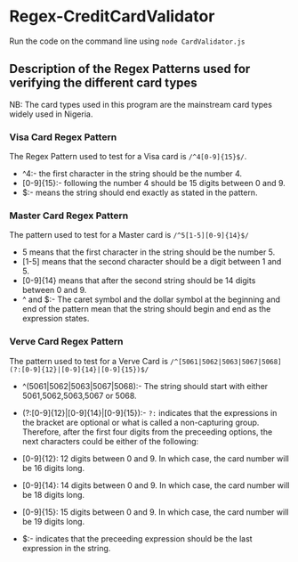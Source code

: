 # Regex-CreditCardValidator

Run the code on the command line using `node CardValidator.js`

## Description of the Regex Patterns used for verifying the different card types

NB: The card types used in this program are the mainstream card types widely used in Nigeria.

### Visa Card Regex Pattern

The Regex Pattern used to test for a Visa card is `/^4[0-9]{15}$/`.

- ^4:- the first character in the string should be the number 4.
- [0-9]{15}:- following the number 4 should be 15 digits between 0 and 9.
- $:- means the string should end exactly as stated in the pattern.

### Master Card Regex Pattern

The pattern used to test for a Master card is `/^5[1-5][0-9]{14}$/`

- 5 means that the first character in the string should be the number 5.
- [1-5] means that the second character should be a digit between 1 and 5.
- [0-9]{14} means that after the second string should be 14 digits between 0 and 9.
- ^ and $:- The caret symbol and the dollar symbol at the beginning and end of the pattern mean that the string should begin and end as the expression states.

### Verve Card Regex Pattern

The pattern used to test for a Verve Card is `/^[5061|5062|5063|5067|5068](?:[0-9]{12}|[0-9]{14}|[0-9]{15})$/`

- ^(5061|5062|5063|5067|5068):- The string should start with either 5061,5062,5063,5067 or 5068.
- (?:[0-9]{12}|[0-9]{14}|[0-9]{15}):- `?:` indicates that the expressions in the bracket are optional or what is called a non-capturing group. Therefore, after the first four digits from the preceeding options, the next characters could be either of the following:
  
- [0-9]{12}: 12 digits between 0 and 9. In which case, the card number will be 16 digits long.
- [0-9]{14}: 14 digits between 0 and 9. In which case, the card number will be 18 digits long.
- [0-9]{15}: 15 digits between 0 and 9. In which case, the card number will be 19 digits long.

- $:- indicates that the preceeding expression should be the last expression in the string.
